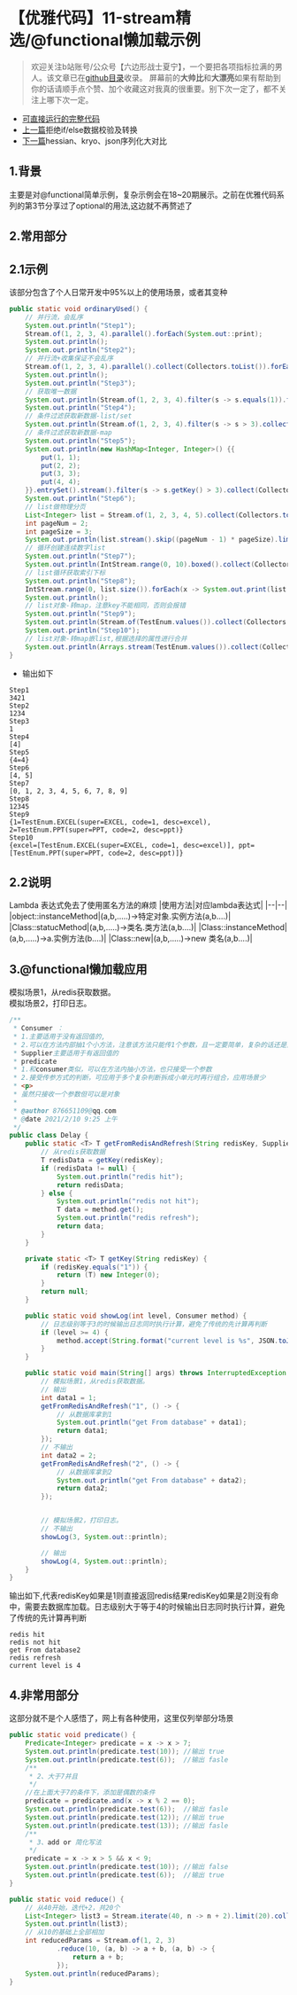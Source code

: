 # 【优雅代码】11-stream精选/@functional懒加载示例
> 欢迎关注b站账号/公众号【六边形战士夏宁】，一个要把各项指标拉满的男人。该文章已在[github目录](https://github.com/edanlx/SealBook/blob/master/catalogue/wechat.md)收录。
屏幕前的**大帅比**和**大漂亮**如果有帮助到你的话请顺手点个赞、加个收藏这对我真的很重要。别下次一定了，都不关注上哪下次一定。
* [可直接运行的完整代码](https://github.com/edanlx/TechingCode/tree/master/demoGrace/src/main/java/com/example/demo/lesson/grace/stream) 
* [上一篇](https://github.com/edanlx/SealBook/blob/master/01graceCode/10front.md)拒绝if/else数据校验及转换
* [下一篇](https://github.com/edanlx/SealBook/blob/master/01graceCode/12serialize.md)hessian、kryo、json序列化大对比

## 1.背景
主要是对@functional简单示例，复杂示例会在18~20期展示。之前在优雅代码系列的第3节分享过了optional的用法,这边就不再赘述了
## 2.常用部分
## 2.1示例
该部分包含了个人日常开发中95%以上的使用场景，或者其变种
```java
public static void ordinaryUsed() {
    // 并行流，会乱序
    System.out.println("Step1");
    Stream.of(1, 2, 3, 4).parallel().forEach(System.out::print);
    System.out.println();
    System.out.println("Step2");
    // 并行流+收集保证不会乱序
    Stream.of(1, 2, 3, 4).parallel().collect(Collectors.toList()).forEach(System.out::print);
    System.out.println();
    System.out.println("Step3");
    // 获取唯一数据
    System.out.println(Stream.of(1, 2, 3, 4).filter(s -> s.equals(1)).findAny().get());
    System.out.println("Step4");
    // 条件过滤获取新数据-list/set
    System.out.println(Stream.of(1, 2, 3, 4).filter(s -> s > 3).collect(Collectors.toList()));
    // 条件过滤获取新数据-map
    System.out.println("Step5");
    System.out.println(new HashMap<Integer, Integer>() {{
        put(1, 1);
        put(2, 2);
        put(3, 3);
        put(4, 4);
    }}.entrySet().stream().filter(s -> s.getKey() > 3).collect(Collectors.toMap(Map.Entry::getKey, Map.Entry::getValue)));
    System.out.println("Step6");
    // list做物理分页
    List<Integer> list = Stream.of(1, 2, 3, 4, 5).collect(Collectors.toList());
    int pageNum = 2;
    int pageSize = 3;
    System.out.println(list.stream().skip((pageNum - 1) * pageSize).limit(pageSize).collect(Collectors.toList()));
    // 循环创建连续数字list
    System.out.println("Step7");
    System.out.println(IntStream.range(0, 10).boxed().collect(Collectors.toList()));
    // list循环获取索引下标
    System.out.println("Step8");
    IntStream.range(0, list.size()).forEach(x -> System.out.print(list.get(x)));
    System.out.println();
    // list对象-转map，注意key不能相同，否则会报错
    System.out.println("Step9");
    System.out.println(Stream.of(TestEnum.values()).collect(Collectors.toMap(TestEnum::getCode, s -> s)));
    System.out.println("Step10");
    // list对象-转map嵌list,根据选择的属性进行合并
    System.out.println(Arrays.stream(TestEnum.values()).collect(Collectors.groupingBy(TestEnum::getDesc)));
}
```
* 输出如下
```text
Step1
3421
Step2
1234
Step3
1
Step4
[4]
Step5
{4=4}
Step6
[4, 5]
Step7
[0, 1, 2, 3, 4, 5, 6, 7, 8, 9]
Step8
12345
Step9
{1=TestEnum.EXCEL(super=EXCEL, code=1, desc=excel), 2=TestEnum.PPT(super=PPT, code=2, desc=ppt)}
Step10
{excel=[TestEnum.EXCEL(super=EXCEL, code=1, desc=excel)], ppt=[TestEnum.PPT(super=PPT, code=2, desc=ppt)]}
```
## 2.2说明
Lambda 表达式免去了使用匿名方法的麻烦
|使用方法|对应lambda表达式|
|--|--|
|object::instanceMethod|(a,b,.....)->特定对象.实例方法(a,b....)|
|Class::statucMethod|(a,b,.....)->类名.类方法(a,b....)|
|Class::instanceMethod|(a,b,.....)->a.实例方法(b....)|
|Class::new|(a,b,.....)->new 类名(a,b....)|

## 3.@functional懒加载应用

模拟场景1，从redis获取数据。  
模拟场景2，打印日志。
```java
/**
 * Consumer ：
 * 1.主要适用于没有返回值的,
 * 2.可以在方法内部抽1个小方法，注意该方法只能传1个参数，且一定要简单，复杂的话还是直接抽方法，仅仅是处理代码重复问题
 * Supplier主要适用于有返回值的
 * predicate
 * 1.和consumer类似，可以在方法内抽小方法，也只接受一个参数
 * 2.接受传参方式的判断，可应用于多个复杂判断拆成小单元时再行组合，应用场景少
 * <p>
 * 虽然只接收一个参数但可以是对象
 *
 * @author 876651109@qq.com
 * @date 2021/2/10 9:25 上午
 */
public class Delay {
    public static <T> T getFromRedisAndRefresh(String redisKey, Supplier<T> method) {
        // 从redis获取数据
        T redisData = getKey(redisKey);
        if (redisData != null) {
            System.out.println("redis hit");
            return redisData;
        } else {
            System.out.println("redis not hit");
            T data = method.get();
            System.out.println("redis refresh");
            return data;
        }
    }

    private static <T> T getKey(String redisKey) {
        if (redisKey.equals("1")) {
            return (T) new Integer(0);
        }
        return null;
    }

    public static void showLog(int level, Consumer method) {
        // 日志级别等于3的时候输出日志同时执行计算，避免了传统的先计算再判断
        if (level >= 4) {
            method.accept(String.format("current level is %s", JSON.toJSONString(level)));
        }
    }

    public static void main(String[] args) throws InterruptedException {
        // 模拟场景1，从redis获取数据。 
        // 输出
        int data1 = 1;
        getFromRedisAndRefresh("1", () -> {
            // 从数据库拿到1
            System.out.println("get From database" + data1);
            return data1;
        });
        // 不输出
        int data2 = 2;
        getFromRedisAndRefresh("2", () -> {
            // 从数据库拿到2
            System.out.println("get From database" + data2);
            return data2;
        });


        // 模拟场景2，打印日志。
        // 不输出
        showLog(3, System.out::println);

        // 输出
        showLog(4, System.out::println);
    }
}
```
输出如下,代表redisKey如果是1则直接返回redis结果redisKey如果是2则没有命中，需要去数据库加载。日志级别大于等于4的时候输出日志同时执行计算，避免了传统的先计算再判断
```text
redis hit
redis not hit
get From database2
redis refresh
current level is 4
```

## 4.非常用部分
这部分就不是个人感悟了，网上有各种使用，这里仅列举部分场景
```java
public static void predicate() {
    Predicate<Integer> predicate = x -> x > 7;
    System.out.println(predicate.test(10)); //输出 true
    System.out.println(predicate.test(6));  //输出 fasle
    /**
     * 2、大于7并且
     */
    //在上面大于7的条件下，添加是偶数的条件
    predicate = predicate.and(x -> x % 2 == 0);
    System.out.println(predicate.test(6));  //输出 fasle
    System.out.println(predicate.test(12)); //输出 true
    System.out.println(predicate.test(13)); //输出 fasle
    /**
     * 3、add or 简化写法
     */
    predicate = x -> x > 5 && x < 9;
    System.out.println(predicate.test(10)); //输出 false
    System.out.println(predicate.test(6));  //输出 true
}

public static void reduce() {
    // 从40开始，迭代+2，共20个
    List<Integer> list3 = Stream.iterate(40, n -> n + 2).limit(20).collect(Collectors.toList());
    System.out.println(list3);
    // 从10的基础上全部相加
    int reducedParams = Stream.of(1, 2, 3)
            .reduce(10, (a, b) -> a + b, (a, b) -> {
                return a + b;
            });
    System.out.println(reducedParams);
}
```